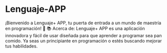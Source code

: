 # Lenguaje-APP
¡Bienvenido a Lenguaje+ APP, tu puerta de entrada a un mundo de maestría en programación! 🚀  📚 Acerca de: Lenguaje+ APP es una aplicación innovadora y fácil de usar diseñada para que aprender a programar sea pan comido. Ya seas un principiante en programación o estés buscando mejorar tus habilidades.

